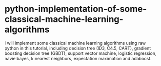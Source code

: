 # python-implementation-of-some-classical-machine-learning-algorithms
I will implement some classical machine learning algorithms using raw python in this tutorial, including decision tree (ID3, C4.5, CART), gradient boosting decision tree (GBDT), support vector machine, logistic regression, navie bayes, k nearest neighbors, expectation maximation and adaboost.
